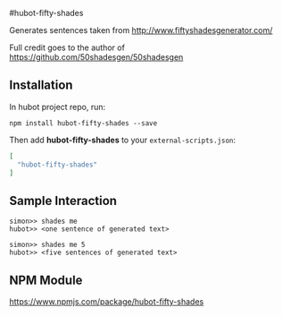 #hubot-fifty-shades

Generates sentences taken from http://www.fiftyshadesgenerator.com/

Full credit goes to the author of https://github.com/50shadesgen/50shadesgen

## Installation

In hubot project repo, run:

`npm install hubot-fifty-shades --save`

Then add **hubot-fifty-shades** to your `external-scripts.json`:

```json
[
  "hubot-fifty-shades"
]
```

## Sample Interaction

```
simon>> shades me
hubot>> <one sentence of generated text>
```

```
simon>> shades me 5
hubot>> <five sentences of generated text>
```

## NPM Module

https://www.npmjs.com/package/hubot-fifty-shades
